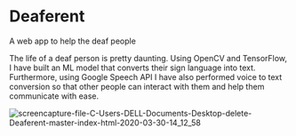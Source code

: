 # Deaferent
A web app to help the deaf people

The life of a deaf person is pretty daunting. Using OpenCV and TensorFlow, I have built an ML model that converts their sign language into text. Furthermore, using Google Speech API I have also performed voice to text conversion so that other people can interact with them and help them communicate with ease.

![screencapture-file-C-Users-DELL-Documents-Desktop-delete-Deaferent-master-index-html-2020-03-30-14_12_58](https://user-images.githubusercontent.com/43414928/77892778-c7bb0100-7290-11ea-9e58-065ae8e23b69.png)
